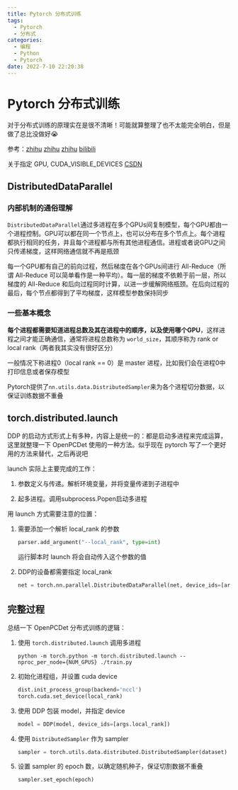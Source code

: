 ```yaml
---
title: Pytorch 分布式训练
tags:
  - Pytorch
  - 分布式
categories:
  - 编程
  - Python
  - Pytorch
date: 2022-7-10 22:20:38
---
```


# Pytorch 分布式训练

对于分布式训练的原理实在是很不清晰！可能就算整理了也不太能完全明白，但是做了总比没做好😭

参考：[zhihu](https://zhuanlan.zhihu.com/p/113694038) [zhihu](https://zhuanlan.zhihu.com/p/358974461) [zhihu](https://zhuanlan.zhihu.com/p/393648544) [bilibili](https://www.bilibili.com/video/BV1xZ4y1S7dG/?spm_id_from=333.788)

关于指定 GPU, CUDA_VISIBLE_DEVICES [CSDN](https://blog.csdn.net/alip39/article/details/87913543) 

## DistributedDataParallel

### 内部机制的通俗理解

`DistributedDataParallel`通过多进程在多个GPUs间复制模型，每个GPU都由一个进程控制。GPU可以都在同一个节点上，也可以分布在多个节点上。每个进程都执行相同的任务，并且每个进程都与所有其他进程通信。进程或者说GPU之间只传递梯度，这样网络通信就不再是瓶颈

每一个GPU都有自己的前向过程，然后梯度在各个GPUs间进行 All-Reduce（所谓 All-Reduce 可以简单看作是一种平均）。每一层的梯度不依赖于前一层，所以梯度的 All-Reduce 和后向过程同时计算，以进一步缓解网络瓶颈。在后向过程的最后，每个节点都得到了平均梯度，这样模型参数保持同步

### 一些基本概念

**每个进程都需要知道进程总数及其在进程中的顺序，以及使用哪个GPU**，这样进程之间才能正确通信，通常将进程总数称为 `world_size`，其顺序称为 rank or local rank（两者我其实没有很好区分）

一般情况下称进程0（local rank == 0）是 master 进程，比如我们会在进程0中打印信息或者保存模型

Pytorch提供了`nn.utils.data.DistributedSampler`来为各个进程切分数据，以保证训练数据不重叠

## torch.distributed.launch

DDP 的启动方式形式上有多种，内容上是统一的：都是启动多进程来完成运算，这里就整理一下 OpenPCDet 使用的一种方法。似乎现在 pytorch 写了一个更好用的方法来替代，之后再说吧

launch 实际上主要完成的工作：

1. 参数定义与传递。解析环境变量，并将变量传递到子进程中

2. 起多进程。调用subprocess.Popen启动多进程

用 launch 方式需要注意的位置：

1. 需要添加一个解析 local_rank 的参数

   ```python
   parser.add_argument("--local_rank", type=int)
   ```

   运行脚本时 launch 将会自动传入这个参数的值

2. DDP的设备都需要指定 local_rank

   ```python
   net = torch.nn.parallel.DistributedDataParallel(net, device_ids=[args.local_rank])
   ```

## 完整过程

总结一下 OpenPCDet 分布式训练的逻辑：

1. 使用 `torch.distributed.launch` 调用多进程

   ```shell
   python -m torch.python -m torch.distributed.launch --nproc_per_node={NUM_GPUS} ./train.py
   ```

2. 初始化进程组，并设置 cuda device

   ```python
   dist.init_process_group(backend='nccl')
   torch.cuda.set_device(local_rank)
   ```

3. 使用 DDP 包装 model，并指定 device

   ```python
   model = DDP(model, device_ids=[args.local_rank])
   ```

4. 使用 `DistributedSampler` 作为 sampler

   ```python
   sampler = torch.utils.data.distributed.DistributedSampler(dataset)
   ```

5. 设置 sampler 的 epoch 数，以确定随机种子，保证切割数据不重叠

   ```python
   sampler.set_epoch(epoch)
   ```